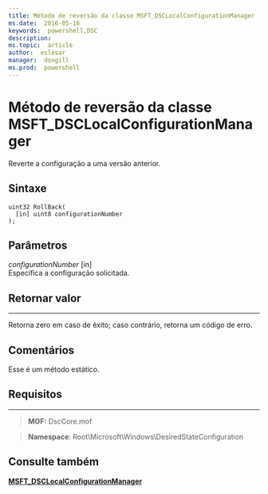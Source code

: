 ```yaml
---
title: Método de reversão da classe MSFT_DSCLocalConfigurationManager 
ms.date:  2016-05-16
keywords:  powershell,DSC
description:  
ms.topic:  article
author:  eslesar
manager:  dongill
ms.prod:  powershell
---
```



# Método de reversão da classe MSFT_DSCLocalConfigurationManager

Reverte a configuração a uma versão anterior.

Sintaxe
------

```mof
uint32 RollBack(
  [in] uint8 configurationNumber
);
```

Parâmetros
----------

*configurationNumber* \[in\]  
Especifica a configuração solicitada. 

## Retornar valor
------------

Retorna zero em caso de êxito; caso contrário, retorna um código de erro.

## Comentários

Esse é um método estático.

## Requisitos
------------
>**MOF:** DscCore.mof

>**Namespace**: Root\Microsoft\Windows\DesiredStateConfiguration


## Consulte também


[**MSFT_DSCLocalConfigurationManager**](msft-dsclocalconfigurationmanager.md)


 

 





<!--HONumber=May16_HO3-->


